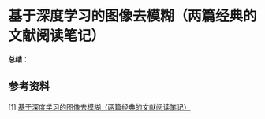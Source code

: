 # 基于深度学习的图像去模糊（两篇经典的文献阅读笔记）

**总结**：



## 参考资料

[1] [基于深度学习的图像去模糊（两篇经典的文献阅读笔记）](https://blog.csdn.net/zseqsc_asd/article/details/86308144)

